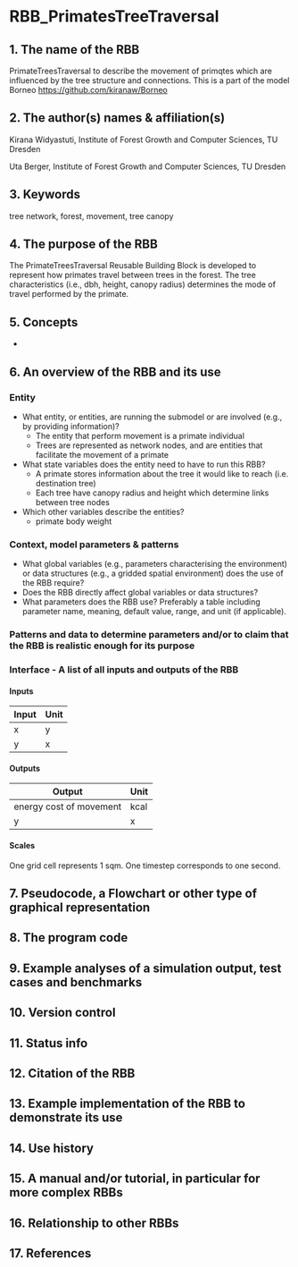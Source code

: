 # RBB_PrimatesTreeTraversal
## 1. The name of the RBB
PrimateTreesTraversal to describe the movement of primqtes which are influenced by the tree structure and connections. This is a part of the model Borneo https://github.com/kiranaw/Borneo

## 2. The author(s) names & affiliation(s)
Kirana Widyastuti, Institute of Forest Growth and Computer Sciences, TU Dresden

Uta Berger, Institute of Forest Growth and Computer Sciences, TU Dresden

## 3. Keywords
tree network, forest, movement, tree canopy

## 4. The purpose of the RBB
The PrimateTreesTraversal Reusable Building Block is developed to represent how primates travel between trees in the forest. The tree characteristics (i.e., dbh, height, canopy radius) determines the mode of travel performed by the primate.

## 5. Concepts
-

## 6. An overview of the RBB and its use

### Entity

- What entity, or entities, are running the submodel or are involved (e.g., by providing information)?
  - The entity that perform movement is a primate individual
  - Trees are represented as network nodes, and are entities that facilitate the movement of a primate   
- What state variables does the entity need to have to run this RBB?
  - A primate stores information about the tree it would like to reach (i.e. destination tree)
  - Each tree have canopy radius and height which determine links between tree nodes
- Which other variables describe the entities?
  - primate body weight  

### Context, model parameters & patterns

+ What global variables (e.g., parameters characterising the environment) or data structures (e.g., a gridded spatial environment) does the use of the RBB require?
+ Does the RBB directly affect global variables or data structures?
+ What parameters does the RBB use? Preferably a table including parameter name, meaning, default value, range, and unit (if applicable). 

### Patterns and data to determine parameters and/or to claim that the RBB is realistic enough for its purpose

### Interface - A list of all inputs and outputs of the RBB
#### Inputs

| Input                 | Unit   |
|-----------------------|--------|
| x | y |
| y | x |

#### Outputs

| Output         | Unit     |
|----------------|----------|
| energy cost of movement | kcal |
| y | x |

#### Scales

One grid cell represents 1 sqm. One timestep corresponds to one second.

## 7. Pseudocode, a Flowchart or other type of graphical representation

## 8. The program code

## 9. Example analyses of a simulation output, test cases and benchmarks

## 10. Version control

## 11. Status info

## 12. Citation of the RBB

## 13. Example implementation of the RBB to demonstrate its use

## 14. Use history

## 15. A manual and/or tutorial, in particular for more complex RBBs

## 16. Relationship to other RBBs

## 17. References


